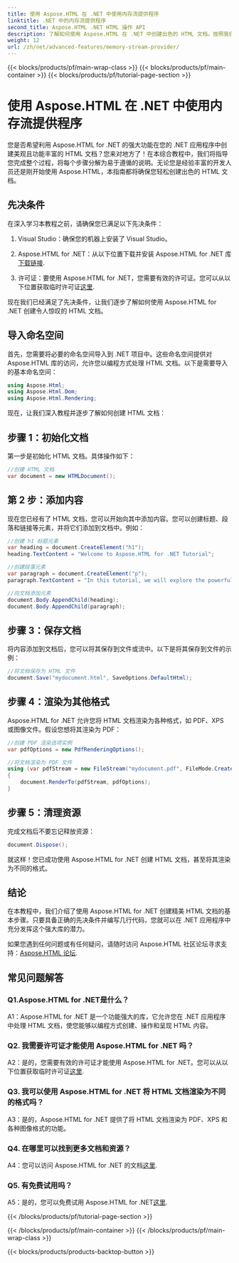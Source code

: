 ```yaml
---
title: 使用 Aspose.HTML 在 .NET 中使用内存流提供程序
linktitle: .NET 中的内存流提供程序
second_title: Aspose.HTML .NET HTML 操作 API
description: 了解如何使用 Aspose.HTML 在 .NET 中创建出色的 HTML 文档。按照我们的分步教程，解锁 HTML 操作的强大功能。
weight: 12
url: /zh/net/advanced-features/memory-stream-provider/
---
```


{{< blocks/products/pf/main-wrap-class >}}
{{< blocks/products/pf/main-container >}}
{{< blocks/products/pf/tutorial-page-section >}}

# 使用 Aspose.HTML 在 .NET 中使用内存流提供程序


您是否希望利用 Aspose.HTML for .NET 的强大功能在您的 .NET 应用程序中创建美观且功能丰富的 HTML 文档？您来对地方了！在本综合教程中，我们将指导您完成整个过程，将每个步骤分解为易于遵循的说明。无论您是经验丰富的开发人员还是刚开始使用 Aspose.HTML，本指南都将确保您轻松创建出色的 HTML 文档。

## 先决条件

在深入学习本教程之前，请确保您已满足以下先决条件：

1. Visual Studio：确保您的机器上安装了 Visual Studio。

2.  Aspose.HTML for .NET：从以下位置下载并安装 Aspose.HTML for .NET 库[下载链接](https://releases.aspose.com/html/net/).

3. 许可证：要使用 Aspose.HTML for .NET，您需要有效的许可证。您可以从以下位置获取临时许可证[这里](https://purchase.aspose.com/temporary-license/).

现在我们已经满足了先决条件，让我们逐步了解如何使用 Aspose.HTML for .NET 创建令人惊叹的 HTML 文档。

## 导入命名空间

首先，您需要将必要的命名空间导入到 .NET 项目中。这些命名空间提供对 Aspose.HTML 库的访问，允许您以编程方式处理 HTML 文档。以下是需要导入的基本命名空间：

```csharp
using Aspose.Html;
using Aspose.Html.Dom;
using Aspose.Html.Rendering;
```

现在，让我们深入教程并逐步了解如何创建 HTML 文档：

## 步骤 1：初始化文档

第一步是初始化 HTML 文档。具体操作如下：

```csharp
//创建 HTML 文档
var document = new HTMLDocument();
```

## 第 2 步：添加内容

现在您已经有了 HTML 文档，您可以开始向其中添加内容。您可以创建标题、段落和链接等元素，并将它们添加到文档中。例如：

```csharp
//创建 h1 标题元素
var heading = document.CreateElement("h1");
heading.TextContent = "Welcome to Aspose.HTML for .NET Tutorial";

//创建段落元素
var paragraph = document.CreateElement("p");
paragraph.TextContent = "In this tutorial, we will explore the powerful features of Aspose.HTML for .NET.";

//向文档添加元素
document.Body.AppendChild(heading);
document.Body.AppendChild(paragraph);
```

## 步骤 3：保存文档

将内容添加到文档后，您可以将其保存到文件或流中。以下是将其保存到文件的示例：

```csharp
//将文档保存为 HTML 文件
document.Save("mydocument.html", SaveOptions.DefaultHtml);
```

## 步骤 4：渲染为其他格式

Aspose.HTML for .NET 允许您将 HTML 文档渲染为各种格式，如 PDF、XPS 或图像文件。假设您想将其渲染为 PDF：

```csharp
//创建 PDF 渲染选项实例
var pdfOptions = new PdfRenderingOptions();

//将文档渲染为 PDF 文件
using (var pdfStream = new FileStream("mydocument.pdf", FileMode.Create))
{
    document.RenderTo(pdfStream, pdfOptions);
}
```

## 步骤 5：清理资源

完成文档后不要忘记释放资源：

```csharp
document.Dispose();
```

就这样！您已成功使用 Aspose.HTML for .NET 创建 HTML 文档，甚至将其渲染为不同的格式。

## 结论

在本教程中，我们介绍了使用 Aspose.HTML for .NET 创建精美 HTML 文档的基本步骤。只要具备正确的先决条件并编写几行代码，您就可以在 .NET 应用程序中充分发挥这个强大库的潜力。

如果您遇到任何问题或有任何疑问，请随时访问 Aspose.HTML 社区论坛寻求支持：[Aspose.HTML 论坛](https://forum.aspose.com/).

## 常见问题解答

### Q1.Aspose.HTML for .NET是什么？

A1：Aspose.HTML for .NET 是一个功能强大的库，它允许您在 .NET 应用程序中处理 HTML 文档，使您能够以编程方式创建、操作和呈现 HTML 内容。

### Q2. 我需要许可证才能使用 Aspose.HTML for .NET 吗？

 A2：是的，您需要有效的许可证才能使用 Aspose.HTML for .NET。您可以从以下位置获取临时许可证[这里](https://purchase.aspose.com/temporary-license/).

### Q3. 我可以使用 Aspose.HTML for .NET 将 HTML 文档渲染为不同的格式吗？

A3：是的，Aspose.HTML for .NET 提供了将 HTML 文档渲染为 PDF、XPS 和各种图像格式的功能。

### Q4. 在哪里可以找到更多文档和资源？

 A4：您可以访问 Aspose.HTML for .NET 的文档[这里](https://reference.aspose.com/html/net/).

### Q5. 有免费试用吗？

 A5：是的，您可以免费试用 Aspose.HTML for .NET[这里](https://releases.aspose.com/).

{{< /blocks/products/pf/tutorial-page-section >}}

{{< /blocks/products/pf/main-container >}}
{{< /blocks/products/pf/main-wrap-class >}}

{{< blocks/products/products-backtop-button >}}
